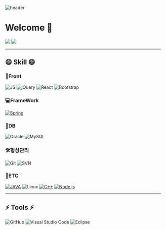 
<!--
**park71405/park71405** is a ✨ _special_ ✨ repository because its `README.md` (this file) appears on your GitHub profile.

Here are some ideas to get you started:

- 🔭 I’m currently working on ...
- 🌱 I’m currently learning ...
- 👯 I’m looking to collaborate on ...
- 🤔 I’m looking for help with ...
- 💬 Ask me about ...
- 📫 How to reach me: ...
- 😄 Pronouns: ...
- ⚡ Fun fact: ...
-->

![header](https://capsule-render.vercel.app/api?type=Waving&color=auto&height=300&section=header&text=PARK&fontSize=90)

# Welcome 👋
<img src="https://github-readme-stats.vercel.app/api?username=park71405&show_icons=true">

<img src="https://github-readme-stats.vercel.app/api/top-langs/?username=park71405&layout=compact">

<hr />

## 😄 Skill 😄   
### 📰Front
![JS](https://img.shields.io/badge/JavaScript-F7DF1E?style=flat-square&logo=JavaScript&logoColor=black)
![jQuery](https://img.shields.io/badge/jQuery-0769AD?style=flat-square&logo=jQuery&logoColor=black)
![React](https://img.shields.io/badge/React-61DAFB?style=flat-square&logo=React&logoColor=black)
![Bootstrap](https://img.shields.io/badge/bootstrap-7952B3?style=for-the-badge&logo=bootstrap&logoColor=white)

### 💻FrameWork
[![Spring](https://img.shields.io/badge/Spring-6DB33F?style=flat-square&logo=Spring&logoColor=black)](https://github.com/park71405/2021reproject2.git)

### 🚛DB
![Oracle](https://img.shields.io/badge/Oracle-F80000?style=flat-square&logo=Oracle&logoColor=white)
![MySQL](https://img.shields.io/badge/MySQL-4479A1?style=flat-square&logo=MySQL&logoColor=white)

### 🛠형상관리
![Git](https://img.shields.io/badge/Git-F05032?style=flat-square&logo=Git&logoColor=black)
![SVN](https://img.shields.io/badge/SVN-%2300599C.svg?style=flat-square&logoColor=white)

### 🌱ETC
[![JAVA](https://img.shields.io/badge/JAVA-A8B9CC?style=flat-square%2B%2B&logoColor=black)](https://github.com/park71405/MOMOCO_Project.git)
![Linux](https://img.shields.io/badge/Linux-FCC624?style=flat-square&logo=Linux&logoColor=black)
[![C++](https://img.shields.io/badge/C++-A8B9CC?style=flat-square&logo=C%2B%2B&logoColor=black)](https://github.com/park71405/TIL.git)
[![Node.js](https://img.shields.io/badge/Node.js-339933?style=flat-square&logo=Node.js&logoColor=black)](https://github.com/park71405/2021reproject2.git)

<hr />

## ⚡ Tools ⚡
![GitHub](https://img.shields.io/badge/GitHub-181717?style=flat-square&logo=GitHub&logoColor=white)
![Visual Studio Code](https://img.shields.io/badge/VisualStudioCode-007ACC?style=flat-square&logo=VisualStudioCode&logoColor=black)
![Eclipse](https://img.shields.io/badge/Eclipse-2C2255?style=flat-square&logo=Eclipse&logoColor=white)





